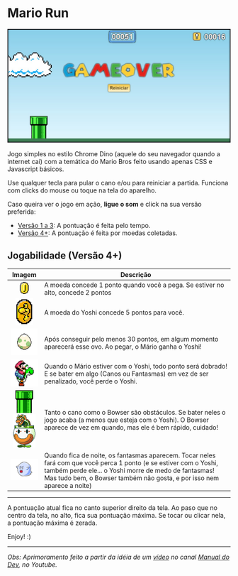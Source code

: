 # Mario Run

![Screenshot](img/readme.jpg)

Jogo simples no estilo Chrome Dino (aquele do seu navegador quando a internet cai) com a temática do Mario Bros feito usando apenas CSS e Javascript básicos.

Use qualquer tecla para pular o cano e/ou para reiniciar a partida. Funciona com clicks do mouse ou toque na tela do aparelho.

Caso queira ver o jogo em ação, **ligue o som** e click na sua versão preferida:

- [Versão 1 a 3](http://52.11.182.22/mario/): A pontuação é feita pelo tempo.
- [Versão 4+](http://52.11.182.22/mario2/): A pontuação é feita por moedas coletadas.

## Jogabilidade (Versão 4+)

|                                                     Imagem                                                     | Descrição                                                                                                                                                                                                                                            |
|:--------------------------------------------------------------------------------------------------------------:|------------------------------------------------------------------------------------------------------------------------------------------------------------------------------------------------------------------------------------------------------|
|                               <img src="img/coin.png" alt="Moeda" width="20" />                                | A moeda concede 1 ponto quando você a pega. Se estiver no alto, concede 2 pontos                                                                                                                                                                     |
|                        <img src="img/yoshi-coin.gif" alt="Moeda do Yoshi" width="40" />                        | A moeda do Yoshi concede 5 pontos para você.                                                                                                                                                                                                         |
|                              <img src="img/egg-yoshi.gif" alt="Ovo" width="60" />                              | Após conseguir pelo menos 30 pontos, em algum momento aparecerá esse ovo. Ao pegar, o Mário ganha o Yoshi!                                                                                                                                           |
|                       <img src="img/mario-yoshi.gif" alt="Mario com Yoshi" width="80" />                       | Quando o Mário estiver com o Yoshi, todo ponto será dobrado! E se bater em algo (Canos ou Fantasmas) em vez de ser penalizado, você perde o Yoshi.                                                                                                   |
| <img src="img/pipe.png" alt="Cano" width="40" /><img src="img/bowser.gif" alt="Mario com Yoshi" width="50"  /> | Tanto o cano como o Bowser são obstáculos. Se bater neles o jogo acaba (a menos que esteja com o Yoshi). O Bowser aparece de vez em quando, mas ele é bem rápido, cuidado!                                                                           |
|                              <img src="img/boo.gif" alt="Fantasma" width="80" />                               | Quando fica de noite, os fantasmas aparecem. Tocar neles fará com que você perca 1 ponto (e se estiver com o Yoshi, também perde ele... o Yoshi morre de medo de fantasmas! Mas tudo bem, o Bowser também não gosta, e por isso nem aparece a noite) |

---

A pontuação atual fica no canto superior direito da tela. Ao paso que no centro da tela, no alto, fica sua pontuação máxima. Se tocar ou clicar nela, a pontuação máxima é zerada.

Enjoy! :)

---

_Obs: Aprimoramento feito a partir da idéia de um [vídeo](https://youtu.be/r9buAwVBDhA) no canal [Manual do Dev](https://www.youtube.com/c/ManualdoDev), no Youtube._

